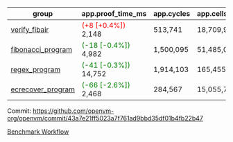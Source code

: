 | group | app.proof_time_ms | app.cycles | app.cells_used | leaf.proof_time_ms | leaf.cycles | leaf.cells_used |
| -- | -- | -- | -- | -- | -- | -- |
| [verify_fibair](https://github.com/openvm-org/openvm/blob/benchmark-results/benchmarks-pr/1335/verify_fibair-43a7e21ff5023a7f761ad9bbd35df01b4fb22b47.md) |<span style='color: red'>(+8 [+0.4%])</span> 2,148 |  513,741 |  18,709,990 |- | - | - |
| [fibonacci_program](https://github.com/openvm-org/openvm/blob/benchmark-results/benchmarks-pr/1335/fibonacci-43a7e21ff5023a7f761ad9bbd35df01b4fb22b47.md) |<span style='color: green'>(-18 [-0.4%])</span> 4,982 |  1,500,095 |  51,485,080 |- | - | - |
| [regex_program](https://github.com/openvm-org/openvm/blob/benchmark-results/benchmarks-pr/1335/regex-43a7e21ff5023a7f761ad9bbd35df01b4fb22b47.md) |<span style='color: green'>(-41 [-0.3%])</span> 14,752 |  1,914,103 |  165,455,373 |- | - | - |
| [ecrecover_program](https://github.com/openvm-org/openvm/blob/benchmark-results/benchmarks-pr/1335/ecrecover-43a7e21ff5023a7f761ad9bbd35df01b4fb22b47.md) |<span style='color: green'>(-66 [-2.6%])</span> 2,468 |  284,567 |  15,055,723 |- | - | - |


Commit: https://github.com/openvm-org/openvm/commit/43a7e21ff5023a7f761ad9bbd35df01b4fb22b47

[Benchmark Workflow](https://github.com/openvm-org/openvm/actions/runs/13120775656)
